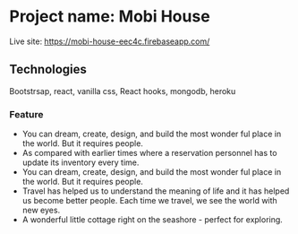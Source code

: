 # Project name: Mobi House

Live site: https://mobi-house-eec4c.firebaseapp.com/

## Technologies

Bootstrsap, react, vanilla css, React hooks, mongodb, heroku

### Feature

- You can dream, create, design, and build the most wonder ful place in the world. But it requires people.
- As compared with earlier times where a reservation personnel has to update its inventory every time.
- You can dream, create, design, and build the most wonder ful place in the world. But it requires people.
- Travel has helped us to understand the meaning of life and it has helped us become better people. Each time we travel, we see the world with new eyes.
- A wonderful little cottage right on the seashore - perfect for exploring.